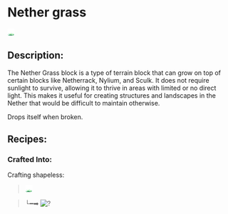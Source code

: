 
# Nether grass
![nether_grass.png](../../images/nether_grass.png) 

## Description:
The Nether Grass block is a type of terrain block that can grow on top of certain blocks like Netherrack, Nylium, and Sculk. It does not require sunlight to survive, allowing it to thrive in areas with limited or no direct light. This makes it useful for creating structures and landscapes in the Nether that would be difficult to maintain otherwise.

Drops itself when broken.

## Recipes:

### Crafted Into:
Crafting shapeless:

> ![?](../../images/nether_grass.png)

>  └━➡ ![?](../../images/wall_moss.png)
